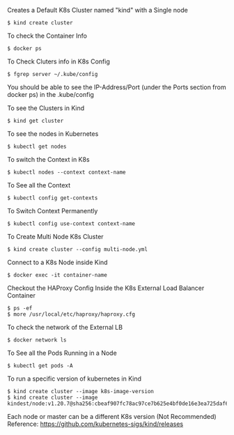 
Creates a Default K8s Cluster named "kind" with a Single node
```
$ kind create cluster 
```

To check the Container Info
```
$ docker ps
```

To Check Cluters info in K8s Config

```
$ fgrep server ~/.kube/config
```

You should be able to see the IP-Address/Port (under the Ports section from docker ps) in the .kube/config

To see the Clusters in Kind
```
$ kind get cluster
```

To see the nodes in Kubernetes
```
$ kubectl get nodes
```

To switch the Context in K8s
```
$ kubectl nodes --context context-name
```

To See all the Context
```
$ kubectl config get-contexts
```

To Switch Context Permanently
```
$ kubectl config use-context context-name
```

To Create Multi Node K8s Cluster
```
$ kind create cluster --config multi-node.yml
```

Connect to a K8s Node inside Kind
```
$ docker exec -it container-name
```

Checkout the HAProxy Config Inside the K8s External Load Balancer Container
```
$ ps -ef 
$ more /usr/local/etc/haproxy/haproxy.cfg
```

To check the network of the External LB
```
$ docker network ls
```

To See all the Pods Running in a Node
```
$ kubectl get pods -A
```

To run a specific version of kubernetes in Kind
```
$ kind create cluster --image k8s-image-version
$ kind create cluster --image kindest/node:v1.20.7@sha256:cbeaf907fc78ac97ce7b625e4bf0de16e3ea725daf6b04f930bd14c67c671ff9
```

Each node or master can be a different K8s version (Not Recommended)
Reference: https://github.com/kubernetes-sigs/kind/releases





